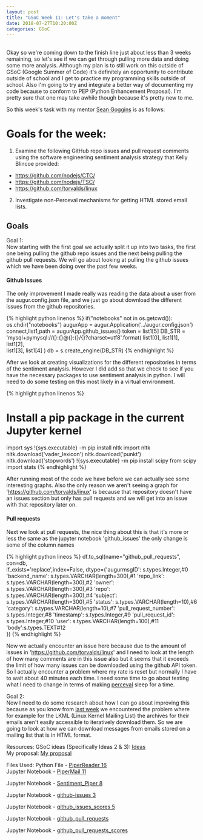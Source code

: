 ```yaml
---
layout: post
title: "GSoC Week 11: Let's take a moment"
date: 2018-07-27T10:20:00Z
categories: GSoC
---
```

<br>
Okay so we're coming down to the finish line just about less than 3 weeks remaining, so let's see if we can get through pulling more data and doing some more analysis. Although my plan is to still work on this outside of GSoC (Google Summer of Code) it's definitely an opportunity to contribute outside of school and I get to practice my programming skills outside of school. Also I'm going to try and integrate a better way of documenting my code because to conform to PEP (Python Enhancement Proposal). I'm pretty sure that one may take awhile though because it's pretty new to me.

So this week's task with my mentor [Sean Goggins](http://www.seangoggins.net/) is as follows:

# Goals for the week:
1. Examine the following GitHub repo issues and pull request comments using the software engineering sentiment analysis strategy that Kelly Blincoe provided:
- https://github.com/nodejs/CTC/
- https://github.com/nodejs/TSC/
- https://github.com/torvalds/linux
2. Investigate non-Perceval mechanisms for getting HTML stored email lists.

## Goals

Goal 1:<br>
Now starting with the first goal we actually split it up into two tasks, the first one being pulling the github repo issues and the next being pulling the github pull requests. We will go about looking at pulling the github issues which we have been doing over the past few weeks.

#### Github Issues
The only improvement I made really was reading the data about a user from the augur.config.json file, and we just go about download the different issues from the github repositories.

{% highlight python linenos %}
if("notebooks" not in os.getcwd()):
   os.chdir("notebooks")
augurApp = augur.Application('../augur.config.json')
connect,list1,path = augurApp.github_issues()
token = list1[5]
DB_STR = 'mysql+pymysql://{}:{}@{}:{}/{}?charset=utf8'.format(
           list1[0], list1[1], list1[2],\
           list1[3], list1[4]
       )
db = s.create_engine(DB_STR)
{% endhighlight %}

After we look at creating visualizations for the different repositories in terms of the sentiment analysis. However I did add so that we check to see if you have the necessary packages to use sentiment analysis in python. I will need to do some testing on this most likely in a virtual environment.

{% highlight python linenos %}
# Install a pip package in the current Jupyter kernel
import sys
!{sys.executable} -m pip install nltk
import nltk
nltk.download('vader_lexicon')
nltk.download('punkt')
nltk.download('stopwords')
!{sys.executable} -m pip install scipy
from scipy import stats
{% endhighlight %}

After running most of the code we have before we can actually see some interesting graphs. Also the only reason we aren't seeing a graph for 'https://github.com/torvalds/linux' is because that repository doesn't have an issues section but only has pull requests and we will get into an issue with that repository later on.



#### Pull requests
Next we look at pull requests, the nice thing about this is that it's more or less the same as the jupyter notebook 'github_issues' the only change is some of the column names

{% highlight python lineos %}
df.to_sql(name="github_pull_requests", con=db,\
   if_exists='replace',index=False,
   dtype={'augurmsgID': s.types.Integer,#0
           'backend_name': s.types.VARCHAR(length=300),#1
           'repo_link': s.types.VARCHAR(length=300),#2
           'owner': s.types.VARCHAR(length=300),#3
           'repo': s.types.VARCHAR(length=300),#4
           'subject': s.types.VARCHAR(length=300),#5
           'status': s.types.VARCHAR(length=10),#6
           'category': s.types.VARCHAR(length=10),#7
           'pull_request_number': s.types.Integer,#8
           'timestamp': s.types.Integer,#9
           'pull_request_id': s.types.Integer,#10
           'user': s.types.VARCHAR(length=100),#11
           'body':s.types.TEXT#12             
   })
{% endhighlight %}

Now we actually encounter an issue here because due to the amount of issues in 'https://github.com/torvalds/linux' and I need to look at the length of how many comments are in this issue also but it seems that it exceeds the limit of how many issues can be downloaded using the github API token. So I actually encounter a problem where my rate is reset but normally I have to wait about 40 minutes each time. I need some time to go about testing what I need to change in terms of making [perceval](https://github.com/chaoss/grimoirelab-perceval/blob/master/perceval/backends/core/github.py) sleep for a time.



Goal 2:<br>
Now I need to do some research about how I can go about improving this because as you know from [last week](https://kmn5409.github.io/keanu-nichols/gsoc/2018/07/20/gsoc-Week-10.html) we encountered the problem where for example for the LKML (Linux Kernel Mailing List) the archives for their emails aren't easily accessible to iteratively download them. So we are going to look at how we can download messages from emails stored on a mailing list that is in HTML format.




Resources:
GSoC ideas (Specifically Ideas 2 & 3): [Ideas](https://wiki.linuxfoundation.org/chaoss/gsoc-ideas)<br>
My proposal: [My proposal](https://github.com/kmn5409/chaoss-microtasks/blob/master/GSoC-2018-Keanu-Nichols-CHAOSS-proposal.pdf)


Files Used:
Python File - [PiperReader 16](https://github.com/kmn5409/GSoC_CHAOSS/blob/master/Augur/Perceval/PiperReader%2016.py)<br>
Jupyter Notebook - [PiperMail 11](https://github.com/kmn5409/GSoC_CHAOSS/blob/master/Augur/Perceval/PiperMail%2011.ipynb)

Jupyter Notebook - [Sentiment_Piper 8](https://github.com/kmn5409/GSoC_CHAOSS/blob/master/Augur/Perceval/NLP/Sentiment_Piper%208.ipynb)


Jupyter Notebook - [github-issues 3](https://github.com/kmn5409/GSoC_CHAOSS/blob/master/Augur/Perceval/github-issues%203.ipynb)

Jupyter Notebook - [github_issues_scores 5](https://github.com/kmn5409/GSoC_CHAOSS/blob/master/Augur/Perceval/github_issues_scores%205.ipynb)

Jupyter Notebook - [github_pull_requests](https://github.com/kmn5409/GSoC_CHAOSS/blob/master/Augur/Perceval/github_pull_requests.ipynb)

Jupyter Notebook - [github_pull_requests_scores](https://github.com/kmn5409/GSoC_CHAOSS/blob/master/Augur/Perceval/github_pull_requests.ipynb)


